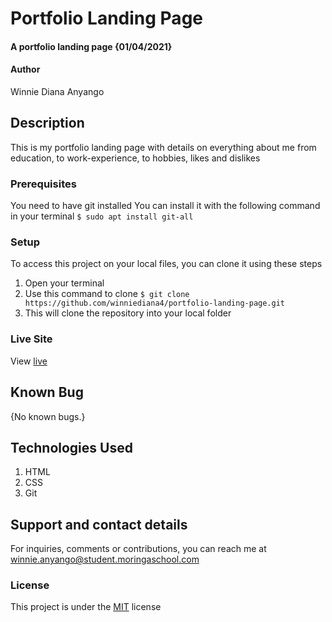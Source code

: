 # Portfolio Landing Page
#### A portfolio landing page {01/04/2021}
#### Author
Winnie Diana Anyango
## Description
This is my portfolio landing page with details on everything about me from education, to work-experience, to hobbies, likes and dislikes
### Prerequisites
You need to have git installed
You can install it with the following command in your terminal
`$ sudo apt install git-all`
### Setup
To access this project on your local files, you can clone it using these steps
1. Open your terminal
1. Use this command to clone `$ git clone https://github.com/winniediana4/portfolio-landing-page.git`
1. This will clone the repository into your local folder
### Live Site
View [live](https://winniediana4.github.io/portfolio-landing-page/) 
## Known Bug
{No known bugs.}
## Technologies Used
1. HTML
1. CSS
1. Git
## Support and contact details
For inquiries, comments or contributions, you can reach me at winnie.anyango@student.moringaschool.com
### License
This project is under the [MIT](LICENSE) license